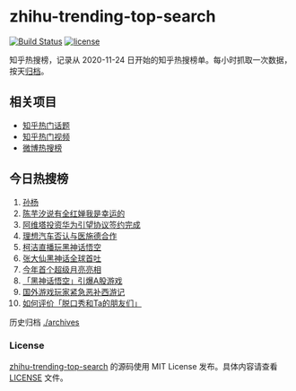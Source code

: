 # zhihu-trending-top-search

[![Build Status](https://github.com/justjavac/zhihu-trending-top-search/workflows/ci/badge.svg?branch=main)](https://github.com/justjavac/zhihu-trending-top-search/actions)
[![license](https://img.shields.io/github/license/justjavac/zhihu-trending-top-search)](https://github.com/justjavac/zhihu-trending-top-search/blob/main/LICENSE)

知乎热搜榜，记录从 2020-11-24 日开始的知乎热搜榜单。每小时抓取一次数据，按天[归档](./archives)。

## 相关项目

- [知乎热门话题](https://github.com/justjavac/zhihu-trending-hot-questions)
- [知乎热门视频](https://github.com/justjavac/zhihu-trending-hot-video)
- [微博热搜榜](https://github.com/justjavac/weibo-trending-hot-search)

## 今日热搜榜

<!-- BEGIN -->
<!-- 最后更新时间 Mon Aug 26 2024 07:08:59 GMT+0800 (China Standard Time) -->

1. [孙杨](https://www.zhihu.com/search?q=%E5%AD%99%E6%9D%A8)
1. [陈芋汐说有全红婵我是幸运的](https://www.zhihu.com/search?q=%E9%99%88%E8%8A%8B%E6%B1%90%E8%AF%B4%E6%9C%89%E5%85%A8%E7%BA%A2%E5%A9%B5%E6%88%91%E6%98%AF%E5%B9%B8%E8%BF%90%E7%9A%84)
1. [阿维塔投资华为引望协议签约完成](https://www.zhihu.com/search?q=%E9%98%BF%E7%BB%B4%E5%A1%94%E6%8A%95%E8%B5%84%E5%8D%8E%E4%B8%BA%E5%BC%95%E6%9C%9B%E5%8D%8F%E8%AE%AE%E7%AD%BE%E7%BA%A6%E5%AE%8C%E6%88%90)
1. [理想汽车否认与医施德合作](https://www.zhihu.com/search?q=%E7%90%86%E6%83%B3%E6%B1%BD%E8%BD%A6%E5%90%A6%E8%AE%A4%E4%B8%8E%E5%8C%BB%E6%96%BD%E5%BE%B7%E5%90%88%E4%BD%9C)
1. [柯洁直播玩黑神话悟空](https://www.zhihu.com/search?q=%E6%9F%AF%E6%B4%81%E7%9B%B4%E6%92%AD%E7%8E%A9%E9%BB%91%E7%A5%9E%E8%AF%9D%E6%82%9F%E7%A9%BA)
1. [张大仙黑神话全球首吐](https://www.zhihu.com/search?q=%E5%BC%A0%E5%A4%A7%E4%BB%99%E9%BB%91%E7%A5%9E%E8%AF%9D%E5%85%A8%E7%90%83%E9%A6%96%E5%90%90)
1. [今年首个超级月亮亮相](https://www.zhihu.com/search?q=%E4%BB%8A%E5%B9%B4%E9%A6%96%E4%B8%AA%E8%B6%85%E7%BA%A7%E6%9C%88%E4%BA%AE%E4%BA%AE%E7%9B%B8)
1. [「黑神话悟空」引爆A股游戏](https://www.zhihu.com/search?q=%E3%80%8C%E9%BB%91%E7%A5%9E%E8%AF%9D%E6%82%9F%E7%A9%BA%E3%80%8D%E5%BC%95%E7%88%86A%E8%82%A1%E6%B8%B8%E6%88%8F)
1. [国外游戏玩家紧急恶补西游记](https://www.zhihu.com/search?q=%E5%9B%BD%E5%A4%96%E6%B8%B8%E6%88%8F%E7%8E%A9%E5%AE%B6%E7%B4%A7%E6%80%A5%E6%81%B6%E8%A1%A5%E8%A5%BF%E6%B8%B8%E8%AE%B0)
1. [如何评价「脱口秀和Ta的朋友们」](https://www.zhihu.com/search?q=%E5%A6%82%E4%BD%95%E8%AF%84%E4%BB%B7%E3%80%8C%E8%84%B1%E5%8F%A3%E7%A7%80%E5%92%8CTa%E7%9A%84%E6%9C%8B%E5%8F%8B%E4%BB%AC%E3%80%8D)

<!-- END -->

历史归档 [./archives](./archives)

### License

[zhihu-trending-top-search](https://github.com/justjavac/zhihu-trending-top-search) 的源码使用 MIT License
发布。具体内容请查看 [LICENSE](./LICENSE) 文件。
